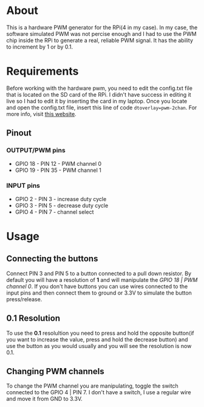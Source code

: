 # About

This is a hardware PWM generator for the RPi(4 in my case). In my case, the software simulated PWM was not percise enough and I had to use the PWM chip inside the RPi to generate a real, reliable PWM signal. It has the ability to increment by 1 or by 0.1.

# Requirements

Before working with the hardware pwm, you need to edit the config.txt file that is located on the SD card of the RPi. I didn't have success in editing it live so I had to edit it by inserting the card in my laptop. Once you locate and open the config.txt file, insert this line of code `dtoverlay=pwm-2chan`. For more info, visit [this website](https://pypi.org/project/rpi-hardware-pwm/).

## Pinout

### OUTPUT/PWM pins

- GPIO 18 - PIN 12 - PWM channel 0
- GPIO 19 - PIN 35 - PWM channel 1

### INPUT pins

- GPIO 2 - PIN 3 - increase duty cycle
- GPIO 3 - PIN 5 - decrease duty cycle
- GPIO 4 - PIN 7 - channel select

# Usage

## Connecting the buttons

Connect PIN 3 and PIN 5 to a button connected to a pull down resistor. By default you will have a resolution of **1** and will manipulate the *GPIO 18 | PWM channel 0*. If you don't have buttons you can use wires connected to the input pins and then connect them to ground or 3.3V to simulate the button press/release. 

## 0.1 Resolution

To use the **0.1** resolultion you need to press and hold the opposite button(if you want to increase the value, press and hold the decrease button) and use the button as you would usually and you will see the resolution is now 0.1.

## Changing PWM channels

To change the PWM channel you are manipulating, toggle the switch connected to the GPIO 4 | PIN 7. I don't have a switch, I use a regular wire and move it from GND to 3.3V.











